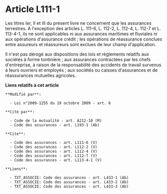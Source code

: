 # Article L111-1

Les titres Ier, II et III du présent livre ne concernent que les assurances terrestres. A l'exception des articles L. 111-6,
L. 112-2, L. 112-4, L. 112-7 et L. 113-4-1, ils ne sont applicables ni aux assurances maritimes et fluviales ni aux
opérations d'assurance crédit ; les opérations de réassurance conclues entre assureurs et réassureurs sont exclues de leur
champ d'application. 

Il n'est pas dérogé aux dispositions des lois et règlements relatifs aux sociétés à forme tontinière ; aux assurances
contractées par les chefs d'entreprise, à raison de la responsabilité des accidents de travail survenus à leurs ouvriers et
employés ; aux sociétés ou caisses d'assurances et de réassurances mutuelles agricoles.

**Liens relatifs à cet article**

	**Modifié par**:

	  - Loi n°2009-1255 du 19 octobre 2009 - art. 6

	**Cité par**:

	  - Code de la mutualité - art. A212-10 (M)
	  - Code des assurances - art. L193-1 (Ab)

	**Cite**:

	  - Code des assurances - art. L111-6 (V)
	  - Code des assurances - art. L112-2 (V)
	  - Code des assurances - art. L112-4 (V)
	  - Code des assurances - art. L112-7 (V)
	  - Code des assurances - art. L113-4-1 (V)

	**Liens**:

	  - TXT_ASSOCIE: Code des assurances - art. L433-1 (Ab)
	  - TXT_ASSOCIE: Code des assurances - art. L433-2 (Ab)
	  - TXT_ASSOCIE: Code des assurances - art. L433-3 (Ab)
